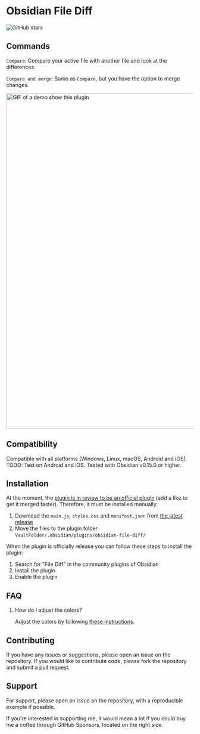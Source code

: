 # Obsidian File Diff

<!-- [![Obsidian Downloads](https://img.shields.io/badge/dynamic/json?color=7e6ad6&labelColor=34208c&label=Obsidian%20Downloads&query=$['file-diff'].downloads&url=https://raw.githubusercontent.com/obsidianmd/obsidian-releases/master/community-plugin-stats.json&)](obsidian://show-plugin?id=file-diff) -->
![GitHub stars](https://img.shields.io/github/stars/friebetill/obsidian-file-diff?style=flat)

## Commands

`Compare`: Compare your active file with another file and look at the differences.

`Compare and merge`: Same as `Compare`, but you have the option to merge changes.

<img
src="https://user-images.githubusercontent.com/10923085/216749496-27f0b241-c05b-4aec-ba88-a7c8c91938a6.gif"
alt="GIF of a demo show this plugin" width="900" />

## Compatibility

Compatible with all platforms (Windows, Linux, macOS, Android and iOS). TODO:
Test on Android and iOS. Tested with Obsidian v0.15.0 or higher.

## Installation

At the moment, the [plugin is in review to be an official plugin](https://github.com/obsidianmd/obsidian-releases/pull/1621) (add a like to get it merged faster). Therefore, it must be installed manually:

1. Download the `main.js`, `styles.css` and `manifest.json` from [the latest release](https://github.com/friebetill/obsidian-file-diff/releases/latest)
2. Move the files to the plugin folder `VaultFolder/.obsidian/plugins/obsidian-file-diff/`

When the plugin is officially release you can follow these steps to install the plugin:

1. Search for "File Diff" in the community plugins of Obsidian
2. Install the plugin
3. Enable the plugin

## FAQ

1. How do I adjust the colors?

   Adjust the colors by following [these instructions](https://github.com/friebetill/obsidian-file-diff/issues/1#issuecomment-1425157959).

## Contributing

If you have any issues or suggestions, please open an issue on the repository.
If you would like to contribute code, please fork the repository and submit a
pull request.

## Support

For support, please open an issue on the repository, with a reproducible example if possible.

If you're interested in supporting me, it would mean a lot if you could buy me a coffee through GitHub Sponsors, located on the right side.
